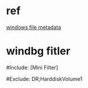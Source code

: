 ref
===
[windows file metadata](https://msdn.microsoft.com/en-us/library/windows/desktop/dd758036%28v=vs.85%29.aspx?f=255&MSPPError=-2147217396)

windbg fitler
=============
#Include:
[Mini Filter]

#Exclude:
DR;HarddiskVolume1